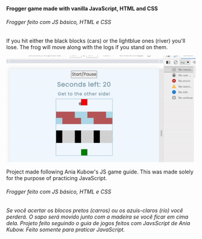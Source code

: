 
#### Frogger game made with vanilla JavaScript, HTML and CSS
######  _Frogger feito com JS básico, HTML e CSS_




If you hit either the black blocks (cars) or the lightblue ones (river) you'll lose. The frog will move along with the logs if you stand on them.


![Result](teste.gif)

Project made following Ania Kubow's JS game guide. This was made solely for the purpose of practicing JavaScript. 
	
	
######  _Frogger feito com JS básico, HTML e CSS_
_Se você acertar os blocos pretos (carros) ou os azuis-claros (rio) você perderá. O sapo será movido junto com a madeira se você ficar em cima dela._
_Projeto feito seguindo o guia de jogos feitos com JavsScript de Ania Kubow. Feito somente para praticar JavaScript._

